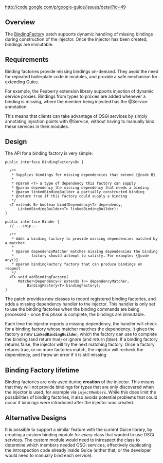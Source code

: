 http://code.google.com/p/google-guice/issues/detail?id=49

## Overview ##

The [BindingFactory](http://peaberry.googlecode.com/svn/trunk/patch/BindingFactory.txt) patch supports dynamic handling of missing bindings during construction of the injector. Once the injector has been created, bindings are immutable.

## Requirements ##

Binding factories provide missing bindings on-demand. They avoid the need for repeated boilerplate code in modules, and provide a safe mechanism for extending Guice.

For example, the Peaberry extension library supports injection of dynamic service proxies. Bindings from types to proxies are added whenever a binding is missing, where the member being injected has the @Service annotation.

This means that clients can take advantage of OSGi services by simply annotating injection points with @Service, without having to manually bind these services in their modules.

## Design ##

The API for a binding factory is very simple:

```
public interface BindingFactory<B> {

  /**
   * Supplies bindings for missing dependencies that extend {@code B}
   * 
   * @param <T> a type of dependency this factory can supply
   * @param dependency the missing dependency that needs a binding
   * @param linkedBindingBuilder a partially constructed binding
   * @return true if this factory could supply a binding
   */
  <T extends B> boolean bind(Dependency<T> dependency,
      LinkedBindingBuilder<T> linkedBindingBuilder);
}

public interface Binder {
  // ...snip...

  /**
   * Adds a binding factory to provide missing dependencies matched by a matcher.
   *
   * @param dependencyMatcher matches missing dependencies the binding
   *        factory should attempt to satisfy. For example: {@code any()}.
   * @param bindingFactory factory that can produce bindings on request
   */
  <T> void addBindingFactory(
      Matcher<Dependency<? extends T>> dependencyMatcher,
          BindingFactory<T> bindingFactory);
}
```

The patch provides new classes to record registered binding factories, and adds a missing dependency handler to the injector. This handler is only set to use the binding factories when the binding commands are being processed - once this phase is complete, the bindings are immutable.

Each time the injector reports a missing dependency, the handler will check for a binding factory whose matcher matches the dependency. It gives the factory a new **`LinkedBindingBuilder`**, which the factory can use to complete the binding (and return _true_) or ignore (and return _false_). If a binding factory returns false, the injector will try the next matching factory. Once a factory returns true, or no more factories match, the injector will recheck the dependency, and throw an error if it is still missing.

## Binding Factory lifetime ##

Binding factories are only used during **creation** of the injector. This means that they will not provide bindings for types that are only discovered when the injector is used, for example via `injectMembers`. While this does limit the possibilities of binding factories, it also avoids potential problems that could occur if bindings were introduced after the injector was created.

## Alternative Designs ##

It is possible to support a similar feature with the current Guice library, by creating a custom binding module for _every_ class that wanted to use OSGi services. The custom module would need to introspect the class to determine which members needed OSGi services, effectively duplicating the introspection code already inside Guice (either that, or the developer would need to manually bind each service).